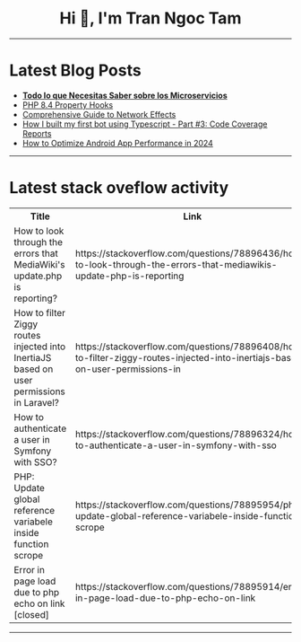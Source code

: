 <h1 align="center">Hi 👋, I'm Tran Ngoc Tam</h1>

---

# Latest Blog Posts 
<!-- BLOG-POST-LIST:START -->
- [**Todo lo que Necesitas Saber sobre los Microservicios**](https://dev.to/orlidev/todo-lo-que-necesitas-saber-sobre-los-microservicios-38ea)
- [PHP 8.4 Property Hooks](https://dev.to/ashallendesign/php-84-property-hooks-4nbd)
- [Comprehensive Guide to Network Effects](https://dev.to/nilukush/comprehensive-guide-to-network-effects-4mg5)
- [How I built my first bot using Typescript - Part #3: Code Coverage Reports](https://dev.to/skywarth/how-i-built-my-first-bot-using-typescript-part-3-code-coverage-reports-5958)
- [How to Optimize Android App Performance in 2024](https://dev.to/appvaze/how-to-optimize-android-app-performance-in-2024-2cd1)
<!-- BLOG-POST-LIST:END -->

---

# Latest stack oveflow activity
<table>
  <tr><th>Title</th><th>Link</th></tr>
  <!-- STACKOVERFLOW:START --><tr><td>How to look through the errors that MediaWiki&#39;s update.php is reporting?</td><td>https://stackoverflow.com/questions/78896436/how-to-look-through-the-errors-that-mediawikis-update-php-is-reporting</td></tr><tr><td>How to filter Ziggy routes injected into InertiaJS based on user permissions in Laravel?</td><td>https://stackoverflow.com/questions/78896408/how-to-filter-ziggy-routes-injected-into-inertiajs-based-on-user-permissions-in</td></tr><tr><td>How to authenticate a user in Symfony with SSO?</td><td>https://stackoverflow.com/questions/78896324/how-to-authenticate-a-user-in-symfony-with-sso</td></tr><tr><td>PHP: Update global reference variabele inside function scrope</td><td>https://stackoverflow.com/questions/78895954/php-update-global-reference-variabele-inside-function-scrope</td></tr><tr><td>Error in page load due to php echo on link [closed]</td><td>https://stackoverflow.com/questions/78895914/error-in-page-load-due-to-php-echo-on-link</td></tr><!-- STACKOVERFLOW:END -->
</table>

---


